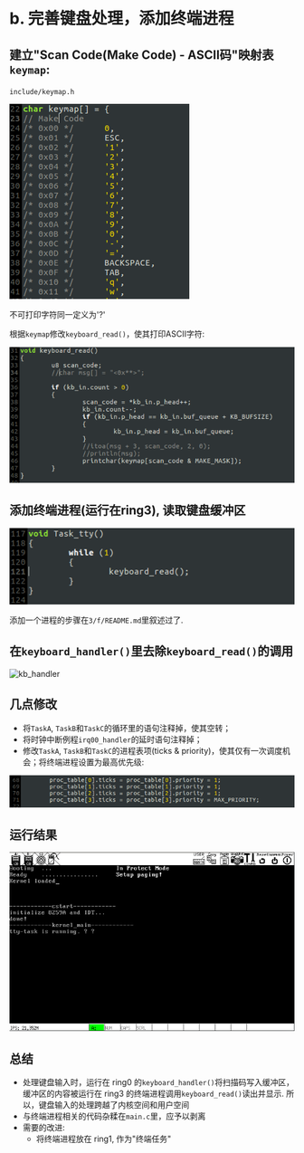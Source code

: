 # b. 完善键盘处理，添加终端进程

## 建立"Scan Code(Make Code) - ASCII码"映射表`keymap`:
`include/keymap.h`

![keymap](screenshot/keymap.png)

不可打印字符同一定义为'?'

根据`keymap`修改`keyboard_read()`，使其打印ASCII字符:

![keyboard_read](screenshot/keyboard_read.png)

## 添加终端进程(运行在ring3), 读取键盘缓冲区
![task_tty](screenshot/task_tty.png)

添加一个进程的步骤在`3/f/README.md`里叙述过了.

## 在`keyboard_handler()`里去除`keyboard_read()`的调用
![kb_handler](screenshot/kb_handler.png)

## 几点修改
- 将`TaskA`, `TaskB`和`TaskC`的循环里的语句注释掉，使其空转；
- 将时钟中断例程`irq00_handler`的延时语句注释掉；
- 修改`TaskA`, `TaskB`和`TaskC`的进程表项(ticks & priority)，使其仅有一次调度机会；将终端进程设置为最高优先级:

![proc_table](screenshot/proc_table.png)

## 运行结果
![b](screenshot/b.png)

## 总结
- 处理键盘输入时，运行在 ring0 的`keyboard_handler()`将扫描码写入缓冲区，缓冲区的内容被运行在 ring3 的终端进程调用`keyboard_read()`读出并显示. 所以，键盘输入的处理跨越了内核空间和用户空间
- 与终端进程相关的代码杂糅在`main.c`里，应予以剥离
- 需要的改进:
    - 将终端进程放在 ring1, 作为"终端任务"